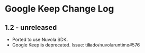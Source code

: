 Google Keep Change Log
======================

1.2 - unreleased
----------------
  * Ported to use Nuvola SDK.
  * Google Keep is deprecated. Issue: tiliado/nuvolaruntime#576
